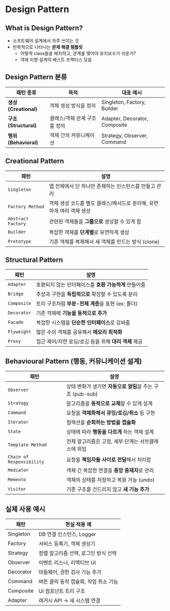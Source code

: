 Design Pattern
=
## What is Design Pattern?
- 소프트웨어 설계에서 자주 쓰이는 것 
- 반복적으로 나타나는 **문제 해결 템플릿**
    - 어떻게 class들을 배치하고, 관계를 맺어야 유지보수가 쉬운가?
    - 객체 지향 설계의 베스트 프랙티스 모음

## Design Pattern 분류
| 패턴 종류              | 목적               | 대표 예시                         |
| ------------------ | ---------------- | ----------------------------- |
| **생성(Creational)** | 객체 생성 방식을 정의     | Singleton, Factory, Builder   |
| **구조(Structural)** | 클래스/객체 관계 구조를 정의 | Adapter, Decorator, Composite |
| **행위(Behavioral)** | 객체 간의 커뮤니케이션     | Strategy, Observer, Command   |

## Creational Pattern
| 패턴                   | 설명                                       |
| -------------------- | ---------------------------------------- |
| `Singleton`        | 앱 전체에서 단 하나만 존재하는 인스턴스를 만들고 관리           |
| `Factory Method`   | 객체 생성 코드를 별도 클래스/메서드로 분리해, 유연하게 여러 객체 생성 |
| `Abstract Factory` | 관련된 객체들을 **그룹으로** 생성할 수 있게 함             |
| `Builder`        | 복잡한 객체를 **단계별**로 유연하게 생성                 |
| `Prototype`       | 기존 객체를 복제해서 새 객체를 만드는 방식 (clone)         |


## Structural Pattern
| 패턴            | 설명                                |
| ------------- | --------------------------------- |
| `Adapter`   | 호환되지 않는 인터페이스를 **호환 가능하게** 만들어줌   |
| `Bridge`    | 추상과 구현을 **독립적으로** 확장할 수 있도록 분리    |
| `Composite` | 트리 구조처럼 **부분-전체 계층**을 표현 (ex: 폴더) |
| `Decorator` | 기존 객체에 **기능을 동적으로 추가**            |
| `Facade`   | 복잡한 시스템을 **단순한 인터페이스**로 감싸줌       |
| `Flyweight` | 많은 수의 객체를 공유해서 **메모리 최적화**        |
| `Proxy`     | 접근 제어/지연 로딩/로깅 등을 위해 **대리 객체** 제공 |

## Behavioural Pattern (행동, 커뮤니케이션 설계)
| 패턴                          | 설명                                      |
| --------------------------- | --------------------------------------- |
| `Observer`               | 상태 변화가 생기면 **자동으로 알림**을 주는 구조 (pub-sub) |
| `Strategy`                | 알고리즘을 **동적으로 교체**할 수 있게 설계              |
| `Command`                 | 요청을 **객체화해서 큐잉/로깅/취소** 등 구현             |
| `Iterator`                | 컬렉션을 **순회하는 방법을 캡슐화**                   |
| `State`                   | 상태에 따라 **행동을 다르게** 하는 객체 설계             |
| `Template Method`         | 전체 알고리즘은 고정, 세부 단계는 서브클래스에 위임           |
| `Chain of Responsibility` | 요청을 **책임자들 사이로 전달**해서 처리함               |
| `Mediator`                | 객체 간 복잡한 연결을 **중앙 중재자**로 관리             |
| `Memento`                 | 객체의 상태를 저장하고 복원 가능 (undo)               |
| `Visitor`                 | 기존 구조를 건드리지 않고 **새 기능 추가**              |

## 실제 사용 예시
| 패턴        | 현실 적용 예                |
| --------- | ---------------------- |
| Singleton | DB 연결 인스턴스, Logger     |
| Factory   | 서비스 등록기, 객체 생성기        |
| Strategy  | 정렬 알고리즘 선택, 로그인 방식 선택  |
| Observer  | 이벤트 리스너, 리액티브 UI       |
| Decorator | 미들웨어, 권한 검사 기능 추가      |
| Command   | 버튼 클릭 동작 캡슐화, 작업 취소 기능 |
| Composite | UI 컴포넌트 트리 구조          |
| Adapter   | 레거시 API → 새 시스템 연결     |
